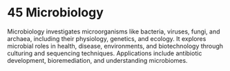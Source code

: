 # 45 **Microbiology**  
Microbiology investigates microorganisms like bacteria, viruses, fungi, and archaea, including their physiology, genetics, and ecology. It explores microbial roles in health, disease, environments, and biotechnology through culturing and sequencing techniques. Applications include antibiotic development, bioremediation, and understanding microbiomes.
